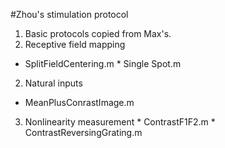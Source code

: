 #Zhou's stimulation protocol

1. Basic protocols copied from Max's.
 1. Receptive field mapping
   * SplitFieldCentering.m
    * Single Spot.m
 2. Natural inputs
   * MeanPlusConrastImage.m
 3.  Nonlinearity measurement
    * ContrastF1F2.m
    * ContrastReversingGrating.m


